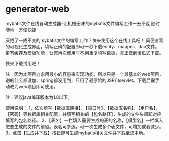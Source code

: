 # generator-web

mybatis文件在线自动生成器-让机械无味的mybatis文件编写工作一去不返
随时随地 - 方便快捷

厌倦了一成不变的mybatis文件的编写工作？快来使用这个在线工具吧！
简便直观的可视化生成界面，填写正确的配置即可一秒下载entity、mapper、dao文件。更有缓存及模板功能，让您再次使用时不用重复填写数据，真正做到傻瓜式下载。

快来下载试用吧！

注：因为本项目力求用最小的容量来实现功能，所以只是一个最基本的web项目，别的什么都没加，spring都没用到，只用了最原始的JSP和servlet。下载后需手动改为web项目即可使用。

注：建议java编译版本为1.8以下。

使用说明：
1、依次填写【数据库连接】、【端口号】、【数据库名称】、【用户名】、【密码】等数据库相关配置，并填写相关的【包名路径】，生成的文件头部即对应填写的包名路径。
2、【表名】一栏填入需要生成的表的名称，【模型名】一栏填入您要生成的文件的前缀。表名可多选，可一次生成多个表文件，可增加或者减少。
3、点击【生成并下载】按钮即可生成mybatis相关文件并下载至您本地。

